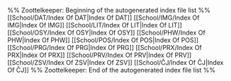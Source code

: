 %% Zoottelkeeper: Beginning of the autogenerated index file list  %%
[[School/DAT/Index Of DAT|Index Of DAT]]
[[School/IMG/Index Of IMG|Index Of IMG]]
[[School/LIT/Index Of LIT|Index Of LIT]]
[[School/OSY/Index Of OSY|Index Of OSY]]
[[School/PHW/Index Of PHW|Index Of PHW]]
[[School/POS/Index Of POS|Index Of POS]]
[[School/PRG/Index Of PRG|Index Of PRG]]
[[School/PRX/Index Of PRX|Index Of PRX]]
[[School/PRV/Index Of PRV|Index Of PRV]]
[[School/ZSV/Index Of ZSV|Index Of ZSV]]
[[School/ČJ/Index Of ČJ|Index Of ČJ]]
%% Zoottelkeeper: End of the autogenerated index file list  %%
